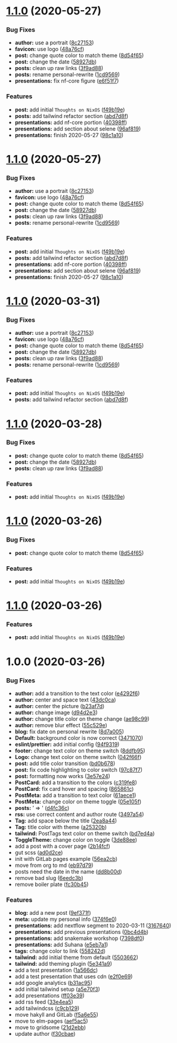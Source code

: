 # [1.1.0](https://github.com/Emiller88/edmundmiller.dev/compare/v1.0.0...v1.1.0) (2020-05-27)


### Bug Fixes

* **author:** use a portrait ([8c27153](https://github.com/Emiller88/edmundmiller.dev/commit/8c271534fc23710775f56998ee275f586258878f))
* **favicon:** use logo ([48a76cf](https://github.com/Emiller88/edmundmiller.dev/commit/48a76cff609886a62ebf38a320361c336ee3c47e))
* **post:** change quote color to match theme ([8d54f65](https://github.com/Emiller88/edmundmiller.dev/commit/8d54f65f2f1be0fc9be899363427760bce7a4328))
* **post:** change the date ([58927db](https://github.com/Emiller88/edmundmiller.dev/commit/58927db8946d1516997f8ff80def1a92ba8aa6ec))
* **posts:** clean up raw links ([3f9ad88](https://github.com/Emiller88/edmundmiller.dev/commit/3f9ad883ef7671f4d20031ad480a8fe6bf1fa1be))
* **posts:** rename personal-rewrite ([1cd9569](https://github.com/Emiller88/edmundmiller.dev/commit/1cd95697e13f863c5416967f6214f99babfb17b0))
* **presentations:** fix nf-core figure ([e6f51f7](https://github.com/Emiller88/edmundmiller.dev/commit/e6f51f7962d7bb3547e8cecd415b04c703b72751))


### Features

* **post:** add initial `Thoughts on NixOS` ([f49b19e](https://github.com/Emiller88/edmundmiller.dev/commit/f49b19ed7e9595b8cac9d911e657206d47ba39a8))
* **posts:** add tailwind refactor section ([abd7d8f](https://github.com/Emiller88/edmundmiller.dev/commit/abd7d8ff63216211cc797dd5ac03c2e06d3e2468))
* **presentations:** add nf-core portion ([40398ff](https://github.com/Emiller88/edmundmiller.dev/commit/40398ff4925d92002c0994d957e85c9c95147c9f))
* **presentations:** add section about selene ([96af819](https://github.com/Emiller88/edmundmiller.dev/commit/96af8193334332f853d5b413305df38cfcc46f6e))
* **presentations:** finish 2020-05-27 ([98c1a10](https://github.com/Emiller88/edmundmiller.dev/commit/98c1a10466762e4842608135d53bb4f983acf298))

# [1.1.0](https://github.com/Emiller88/edmundmiller.dev/compare/v1.0.0...v1.1.0) (2020-05-27)


### Bug Fixes

* **author:** use a portrait ([8c27153](https://github.com/Emiller88/edmundmiller.dev/commit/8c271534fc23710775f56998ee275f586258878f))
* **favicon:** use logo ([48a76cf](https://github.com/Emiller88/edmundmiller.dev/commit/48a76cff609886a62ebf38a320361c336ee3c47e))
* **post:** change quote color to match theme ([8d54f65](https://github.com/Emiller88/edmundmiller.dev/commit/8d54f65f2f1be0fc9be899363427760bce7a4328))
* **post:** change the date ([58927db](https://github.com/Emiller88/edmundmiller.dev/commit/58927db8946d1516997f8ff80def1a92ba8aa6ec))
* **posts:** clean up raw links ([3f9ad88](https://github.com/Emiller88/edmundmiller.dev/commit/3f9ad883ef7671f4d20031ad480a8fe6bf1fa1be))
* **posts:** rename personal-rewrite ([1cd9569](https://github.com/Emiller88/edmundmiller.dev/commit/1cd95697e13f863c5416967f6214f99babfb17b0))


### Features

* **post:** add initial `Thoughts on NixOS` ([f49b19e](https://github.com/Emiller88/edmundmiller.dev/commit/f49b19ed7e9595b8cac9d911e657206d47ba39a8))
* **posts:** add tailwind refactor section ([abd7d8f](https://github.com/Emiller88/edmundmiller.dev/commit/abd7d8ff63216211cc797dd5ac03c2e06d3e2468))
* **presentations:** add nf-core portion ([40398ff](https://github.com/Emiller88/edmundmiller.dev/commit/40398ff4925d92002c0994d957e85c9c95147c9f))
* **presentations:** add section about selene ([96af819](https://github.com/Emiller88/edmundmiller.dev/commit/96af8193334332f853d5b413305df38cfcc46f6e))
* **presentations:** finish 2020-05-27 ([98c1a10](https://github.com/Emiller88/edmundmiller.dev/commit/98c1a10466762e4842608135d53bb4f983acf298))

# [1.1.0](https://github.com/Emiller88/edmundmiller.dev/compare/v1.0.0...v1.1.0) (2020-03-31)


### Bug Fixes

* **author:** use a portrait ([8c27153](https://github.com/Emiller88/edmundmiller.dev/commit/8c271534fc23710775f56998ee275f586258878f))
* **favicon:** use logo ([48a76cf](https://github.com/Emiller88/edmundmiller.dev/commit/48a76cff609886a62ebf38a320361c336ee3c47e))
* **post:** change quote color to match theme ([8d54f65](https://github.com/Emiller88/edmundmiller.dev/commit/8d54f65f2f1be0fc9be899363427760bce7a4328))
* **post:** change the date ([58927db](https://github.com/Emiller88/edmundmiller.dev/commit/58927db8946d1516997f8ff80def1a92ba8aa6ec))
* **posts:** clean up raw links ([3f9ad88](https://github.com/Emiller88/edmundmiller.dev/commit/3f9ad883ef7671f4d20031ad480a8fe6bf1fa1be))
* **posts:** rename personal-rewrite ([1cd9569](https://github.com/Emiller88/edmundmiller.dev/commit/1cd95697e13f863c5416967f6214f99babfb17b0))


### Features

* **post:** add initial `Thoughts on NixOS` ([f49b19e](https://github.com/Emiller88/edmundmiller.dev/commit/f49b19ed7e9595b8cac9d911e657206d47ba39a8))
* **posts:** add tailwind refactor section ([abd7d8f](https://github.com/Emiller88/edmundmiller.dev/commit/abd7d8ff63216211cc797dd5ac03c2e06d3e2468))

# [1.1.0](https://github.com/Emiller88/edmundmiller.dev/compare/v1.0.0...v1.1.0) (2020-03-28)


### Bug Fixes

* **post:** change quote color to match theme ([8d54f65](https://github.com/Emiller88/edmundmiller.dev/commit/8d54f65f2f1be0fc9be899363427760bce7a4328))
* **post:** change the date ([58927db](https://github.com/Emiller88/edmundmiller.dev/commit/58927db8946d1516997f8ff80def1a92ba8aa6ec))
* **posts:** clean up raw links ([3f9ad88](https://github.com/Emiller88/edmundmiller.dev/commit/3f9ad883ef7671f4d20031ad480a8fe6bf1fa1be))


### Features

* **post:** add initial `Thoughts on NixOS` ([f49b19e](https://github.com/Emiller88/edmundmiller.dev/commit/f49b19ed7e9595b8cac9d911e657206d47ba39a8))

# [1.1.0](https://github.com/Emiller88/edmundmiller.dev/compare/v1.0.0...v1.1.0) (2020-03-26)


### Bug Fixes

* **post:** change quote color to match theme ([8d54f65](https://github.com/Emiller88/edmundmiller.dev/commit/8d54f65f2f1be0fc9be899363427760bce7a4328))


### Features

* **post:** add initial `Thoughts on NixOS` ([f49b19e](https://github.com/Emiller88/edmundmiller.dev/commit/f49b19ed7e9595b8cac9d911e657206d47ba39a8))

# [1.1.0](https://github.com/Emiller88/edmundmiller.dev/compare/v1.0.0...v1.1.0) (2020-03-26)


### Features

* **post:** add initial `Thoughts on NixOS` ([f49b19e](https://github.com/Emiller88/edmundmiller.dev/commit/f49b19ed7e9595b8cac9d911e657206d47ba39a8))

# 1.0.0 (2020-03-26)


### Bug Fixes

* **author:** add a transition to the text color ([e4292f6](https://github.com/Emiller88/edmundmiller.dev/commit/e4292f611c1a007c7d7a32518b81c5eb2cd573da))
* **author:** center and space text ([43dc0ca](https://github.com/Emiller88/edmundmiller.dev/commit/43dc0ca3cf9adeeed0b2902193bf607224b8e13a))
* **author:** center the picture ([b23af7d](https://github.com/Emiller88/edmundmiller.dev/commit/b23af7daea2d622fdc10ee04e186e933fea74e0d))
* **author:** change image ([d94d2e3](https://github.com/Emiller88/edmundmiller.dev/commit/d94d2e33ad64379c4aa91bd773e3de0e4b308a84))
* **author:** change title color on theme change ([ae98c99](https://github.com/Emiller88/edmundmiller.dev/commit/ae98c99b76888a1cdcedbea113547424b17e0021))
* **author:** remove blur effect ([55c529e](https://github.com/Emiller88/edmundmiller.dev/commit/55c529e5c2a3002831cd82e28044cf4eaef9380f))
* **blog:** fix date on personal rewrite ([8d7a005](https://github.com/Emiller88/edmundmiller.dev/commit/8d7a005d8ff681e5c988695eedad9fb5c8b1da8f))
* **Default:** background color is now correct ([3471070](https://github.com/Emiller88/edmundmiller.dev/commit/34710703d86d3a8f0565513707dc093e53bc5af8))
* **eslint/prettier:** add initial config ([94f9319](https://github.com/Emiller88/edmundmiller.dev/commit/94f93193cfc50d106259307885884a3d11da87a9))
* **footer:** change text color on theme switch ([8ddfb95](https://github.com/Emiller88/edmundmiller.dev/commit/8ddfb953ac7231632816056ef5d0f7fb83662f37))
* **Logo:** change text color on theme switch ([042f66f](https://github.com/Emiller88/edmundmiller.dev/commit/042f66f05e86afe0a833bbe6656b6ba6e8762469))
* **post:** add title color transition ([bd0b678](https://github.com/Emiller88/edmundmiller.dev/commit/bd0b678ec29accdf37c714c1beb1f71c9f69ba11))
* **post:** fix code highlighting to color switch ([97c87f7](https://github.com/Emiller88/edmundmiller.dev/commit/97c87f77c468a36d866f9040258f69e96a634d92))
* **post:** formatting now works ([3e57e24](https://github.com/Emiller88/edmundmiller.dev/commit/3e57e2466116fc260c077239d5cfdf4c0063ee40))
* **PostCard:** add a transition to the colors ([c319fe8](https://github.com/Emiller88/edmundmiller.dev/commit/c319fe8101f59516515b1e4b399d256ac6ab96a1))
* **PostCard:** fix card hover and spacing ([865861c](https://github.com/Emiller88/edmundmiller.dev/commit/865861c1a8f11d521f420cd96e79d6b1d2de43e0))
* **PostMeta:** add a transition to text color ([61aece1](https://github.com/Emiller88/edmundmiller.dev/commit/61aece1ed4471107992f7324514b7a5b477952ee))
* **PostMeta:** change color on theme toggle ([05e105f](https://github.com/Emiller88/edmundmiller.dev/commit/05e105f4f75ee9ad903c8972e66fb619b552ebbf))
* **posts:** &rsquo; => ' ([d4fc36c](https://github.com/Emiller88/edmundmiller.dev/commit/d4fc36cd0e18b7b86753594712ad6be128c7f658))
* **rss:** use correct content and author route ([3497a54](https://github.com/Emiller88/edmundmiller.dev/commit/3497a545106b6ee69c81f2b89d84ccf14d33dc8e))
* **Tag:** add space below the title ([2ea8a44](https://github.com/Emiller88/edmundmiller.dev/commit/2ea8a4489d457f84e1323e454208533c0507f578))
* **Tag:** title color with theme ([a25320b](https://github.com/Emiller88/edmundmiller.dev/commit/a25320b9487ffb6b9224cd09a741d6f7e3db509f))
* **tailwind:** PostTags text color on theme switch ([bd7ed4a](https://github.com/Emiller88/edmundmiller.dev/commit/bd7ed4a7fd31e5ed40d5b4c51c39fd03d3717732))
* **ToggleTheme:** change color on toggle ([3de88ee](https://github.com/Emiller88/edmundmiller.dev/commit/3de88ee853e7fe468e25b22bea16215de9b61b7f))
* add a post with a cover page ([2b14fcf](https://github.com/Emiller88/edmundmiller.dev/commit/2b14fcfd3e5972938fe6def5382a305238f03a46))
* gut scss ([ad0d2ce](https://github.com/Emiller88/edmundmiller.dev/commit/ad0d2ce657c07844d16e0e4c3238559b557f2a39))
* init with GitLab pages example ([56ea2cb](https://github.com/Emiller88/edmundmiller.dev/commit/56ea2cb12236a8c289235e0408958e59b68f225f))
* move from org to md ([eb97d79](https://github.com/Emiller88/edmundmiller.dev/commit/eb97d79f01f164a586b60cafed935d98ba277e1a))
* posts need the date in the name ([dd8b00d](https://github.com/Emiller88/edmundmiller.dev/commit/dd8b00deb0f5d58af7fe4d06a863f1f3b29872cc))
* remove bad slug ([6eedc3b](https://github.com/Emiller88/edmundmiller.dev/commit/6eedc3b96b524829661dd56b8fb2fc12c6794791))
* remove boiler plate ([fc30b45](https://github.com/Emiller88/edmundmiller.dev/commit/fc30b453beb38d1c1c522544c5ac706a9729b438))


### Features

* **blog:** add a new post ([9ef371f](https://github.com/Emiller88/edmundmiller.dev/commit/9ef371f25dff4f86e581c0cccba48b5f06ddc06a))
* **meta:** update my personal info ([374f6e0](https://github.com/Emiller88/edmundmiller.dev/commit/374f6e0a6a832388fdd4881653dd7c7ef87b878b))
* **presentations:** add nextflow segment to 2020-03-11 ([3167640](https://github.com/Emiller88/edmundmiller.dev/commit/31676401b9b8e0383082657a2b17f41b64766712))
* **presentations:** add previous presentations ([0bc4d4b](https://github.com/Emiller88/edmundmiller.dev/commit/0bc4d4beac75cc244a35d6d5c30808f3d8f77127))
* **presentations:** add snakemake workshop ([7398df0](https://github.com/Emiller88/edmundmiller.dev/commit/7398df0301c006e30ae539d256fbe94bad319e3a))
* **presentations:** add Suhana ([e5eb7a1](https://github.com/Emiller88/edmundmiller.dev/commit/e5eb7a15d9b7675210adb17f44efdbd6dd956e75))
* **tags:** change color to link ([558242d](https://github.com/Emiller88/edmundmiller.dev/commit/558242d3b5757eaa0773c4c258bb3a2fcd4f374b))
* **tailwind:** add initial theme from default ([5503662](https://github.com/Emiller88/edmundmiller.dev/commit/5503662e20dba89ea2ca1e7f5499c70f1e5341d1))
* **tailwind:** add theming plugin ([5e341a9](https://github.com/Emiller88/edmundmiller.dev/commit/5e341a97407ddaf744399fde0d1ae5623c611013))
* add a test presentation ([1a566dc](https://github.com/Emiller88/edmundmiller.dev/commit/1a566dc93218cf55c20134b92aa509ce3d016494))
* add a test presentation that uses cdn ([e2f0e69](https://github.com/Emiller88/edmundmiller.dev/commit/e2f0e69ddd48fa1ab59ab68acefe259700a4c42f))
* add google analytics ([b31ac95](https://github.com/Emiller88/edmundmiller.dev/commit/b31ac956a8d14428cc465a673876843b54148339))
* add initial tailwind setup ([a5e70f3](https://github.com/Emiller88/edmundmiller.dev/commit/a5e70f314b65ab1bb1a55136390481ef6280affc))
* add presentations ([ff03e39](https://github.com/Emiller88/edmundmiller.dev/commit/ff03e399bba393474b8ad96c47634ae8e6af17b8))
* add rss feed ([33e4ea5](https://github.com/Emiller88/edmundmiller.dev/commit/33e4ea54545d0441a213508f80995d6f849fbb32))
* add tailwindcss ([c9cb129](https://github.com/Emiller88/edmundmiller.dev/commit/c9cb1293e78c5375fd1ae938147ea8281bd8eb17))
* move hakyll and GitLab ([f5a6e55](https://github.com/Emiller88/edmundmiller.dev/commit/f5a6e556b9f4ec361fd03d9858df80bfbe8bea5b))
* move to elm-pages ([aef5ac5](https://github.com/Emiller88/edmundmiller.dev/commit/aef5ac55467936cc14e0da50dcca362972886c81))
* move to gridsome ([21d2ebb](https://github.com/Emiller88/edmundmiller.dev/commit/21d2ebb0355f1b207e360756003ed5c381f5f3b8))
* update author ([f30cbae](https://github.com/Emiller88/edmundmiller.dev/commit/f30cbae8c2de5bafcbd4b4d826686d55db7c0d5d))
